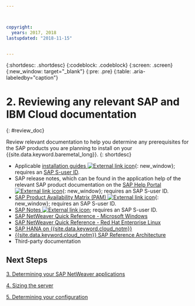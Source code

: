 ```yaml
---



copyright:
  years: 2017, 2018
lastupdated: "2018-11-15"


---
```


{:shortdesc: .shortdesc}
{:codeblock: .codeblock}
{:screen: .screen}
{:new_window: target="_blank"}
{:pre: .pre}
{:table: .aria-labeledby="caption"}


# 2. Reviewing any relevant SAP and IBM Cloud documentation
{: #review_doc}

Review relevant documentation to help you determine any prerequisites for the SAP products you are planning to install on your {{site.data.keyword.baremetal_long}}.
{: shortdesc}

  * Applicable [installation guides ![External link icon](../../icons/launch-glyph.svg "External link icon")](https://support.sap.com/software/installations.html){: new_window}; requires an [SAP S-user ID](/docs/infrastructure/sap-netweaver/sap-index.html#getting-started).
  * SAP release notes, which can be found in the application help of the relevant SAP product documentation on the [SAP Help Portal ![External link icon](../../icons/launch-glyph.svg "External link icon")](https://help.sap.com/){: new_window}; requires an SAP S-user ID.
  * [SAP Product Availability Matrix (PAM) ![External link icon](../icons/launch-glyph.svg "External link icon")](https://apps.support.sap.com/sap/support/pam){: new_window}; requires an SAP S-user ID.
  * [SAP Notes ![External link icon](../../icons/launch-glyph.svg "External link icon")](https://support.sap.com/notes); requires an SAP S-user ID.
  * [SAP NetWeaver Quick Reference - Microsoft Windows](/docs/infrastructure/sap-netweaver-ms-qrg/ms-index.html#getting-started)
  * [SAP NetWeaver Quick Reference - Red Hat Enterprise Linux](/docs/infrastructure/sap-netweaver-rhel-qrg/rhel-index.html#getting-started)
  * [SAP HANA on {{site.data.keyword.cloud_notm}}](/docs/infrastructure/sap-hana/hana-index.html#getting-started)
  * [{{site.data.keyword.cloud_notm}} SAP Reference Architecture](/docs/infrastructure/sap-reference-architecture/sap-ra-index.html#getting-started)
  * Third-party documentation

## Next Steps

  [3. Determining your SAP NetWeaver applications](/docs/infrastructure/sap-netweaver/sap-determine-apps.html)

  [4. Sizing the server](/docs/infrastructure/sap-netweaver/sap-size-server.html)

  [5. Determining your configuration](/docs/infrastructure/sap-netweaver/sap-determine-configuration.html)
